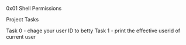 0x01 Shell Permissions

Project Tasks

Task 0 - chage your user ID to betty
Task 1 - print the effective userid of current user


